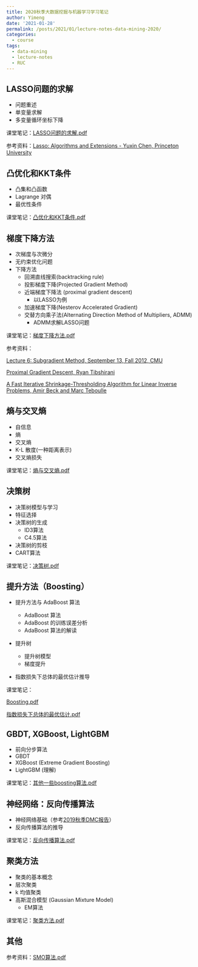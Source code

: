 ```yaml
---
title: 2020秋季大数据挖掘与机器学习学习笔记
author: Yimeng
date: '2021-01-28'
permalink: /posts/2021/01/lecture-notes-data-mining-2020/
categories:
  - course
tags:
  - data-mining
  - lecture-notes
  - RUC
---
```


## LASSO问题的求解

- 问题重述
- 单变量求解
- 多变量循环坐标下降

课堂笔记：[LASSO问题的求解.pdf](/files/LASSO.pdf)

参考资料：[Lasso: Algorithms and Extensions - Yuxin Chen, Princeton University](/files/lasso_algorithm_extension.pdf)

## 凸优化和KKT条件

- 凸集和凸函数
- Lagrange 对偶
- 最优性条件

课堂笔记：[凸优化和KKT条件.pdf](/files/KKT.pdf)

## 梯度下降方法

- 次梯度与次微分
- 无约束优化问题
- 下降方法
  - 回溯直线搜索(backtracking rule)
  - 投影梯度下降(Projected Gradient Method)
  - 近端梯度下降法 (proximal gradient descent)
    - 以LASSO为例
  - 加速梯度下降(Nesterov Accelerated Gradient)
  - 交替方向乘子法(Alternating Direction Method of Multipliers, ADMM)
    - ADMM求解LASSO问题

课堂笔记：[梯度下降方法.pdf](/files/GradiantDescent.pdf)

参考资料：

[Lecture 6: Subgradient Method, September 13, Fall 2012, CMU](/files/CMU_Lecture6_subgrad.pdf)

[Proximal Gradient Descent, Ryan Tibshirani](/files/prox-grad.pdf)

[A Fast Iterative Shrinkage-Thresholding Algorithm for Linear Inverse Problems, Amir Beck and Marc Teboulle](/files/FISTA_Breck_2009.pdf)

## 熵与交叉熵

- 自信息
- 熵
- 交叉熵
- K-L 散度(一种距离表示)
- 交叉熵损失

课堂笔记：[熵与交叉熵.pdf](/files/entropy.pdf)

## 决策树

- 决策树模型与学习
- 特征选择
- 决策树的生成
  - ID3算法
  - C4.5算法
- 决策树的剪枝
- CART算法

课堂笔记：[决策树.pdf](/files/Classification_decision_tree.pdf)

## 提升方法（Boosting）

- 提升方法与 AdaBoost 算法
  - AdaBoost 算法
  - AdaBoost 的训练误差分析
  - AdaBoost 算法的解读

- 提升树
  - 提升树模型
  - 梯度提升
- 指数损失下总体的最优估计推导

课堂笔记：

[Boosting.pdf](/files/Classification_Boosting.pdf)

[指数损失下总体的最优估计.pdf](/files/LossFunc.pdf)

## GBDT, XGBoost, LightGBM

- 前向分步算法
- GBDT
- XGBoost (Extreme Gradient Boosting)
- LightGBM (理解)

课堂笔记：[其他一些boosting算法.pdf](/files/GradientMethod.pdf)

## 神经网络：反向传播算法

- 神经网络基础（参考[2019秋季DMC报告](/files/neural_network_basis_DMC.pdf)）
- 反向传播算法的推导

课堂笔记：[反向传播算法.pdf](/files/BP_algs.pdf)

## 聚类方法

- 聚类的基本概念
- 层次聚类
- k 均值聚类
- 高斯混合模型 (Gaussian Mixture Model)
  - EM算法

课堂笔记：[聚类方法.pdf](/files/clustering.pdf)

## 其他

参考资料：[SMO算法.pdf](/files/SMO.pdf)

